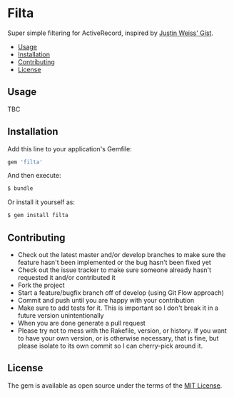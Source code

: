 # Filta

Super simple filtering for ActiveRecord, inspired by [Justin Weiss' Gist](https://gist.github.com/justinweiss/9065666).

<!-- MarkdownTOC -->

- [Usage](#usage)
- [Installation](#installation)
- [Contributing](#contributing)
- [License](#license)

<!-- /MarkdownTOC -->

## Usage

TBC

## Installation

Add this line to your application's Gemfile:

```ruby
gem 'filta'
```

And then execute:

```bash
$ bundle
```

Or install it yourself as:

```bash
$ gem install filta
```

## Contributing

* Check out the latest master and/or develop branches to make sure the feature hasn't been implemented or the bug hasn't been fixed yet
* Check out the issue tracker to make sure someone already hasn't requested it and/or contributed it
* Fork the project
* Start a feature/bugfix branch off of develop (using Git Flow approach)
* Commit and push until you are happy with your contribution
* Make sure to add tests for it. This is important so I don't break it in a future version unintentionally
* When you are done generate a pull request
* Please try not to mess with the Rakefile, version, or history. If you want to have your own version, or is otherwise necessary, that is fine, but please isolate to its own commit so I can cherry-pick around it.

## License

The gem is available as open source under the terms of the [MIT License](http://opensource.org/licenses/MIT).
